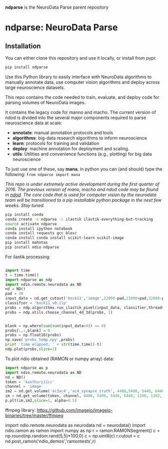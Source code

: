 **ndparse** is the NeuroData Parse parent repository

ndparse:  NeuroData Parse
=========================

Installation
------------

You can either clone this repository and use it locally, or install from pypi:

~~~bash
pip install ndparse
~~~

Use this Python library to easily interface with NeuroData algorithms to
manually annotate data, use computer vision algorithms and deploy
across large neuroscience datasets.

This repo contains the code needed to train, evaluate, and deploy code for parsing volumes of NeuroData images. 

It contains the legacy code for manno and macho.  The current version of ndod is divided into the several major components required to parse neuroscience data at scale:

- **annotate**: manual annotation protocols and tools
- **algorithms**: big-data research algorithms to inform neuroscience
- **learn**: protocols for training and validation
- **deploy**: machine annotation for deployment and scaling.
- **utils**:  Utilities and convenience functions (e.g., plotting) for big data neuroscience

To just use one of these, say **mana**, in python you can (and should) type the following: `from ndparse import mana`

*This repo is under extremely active development during the first quarter of 2016.  The previous version of mano, macho and ndod code may be found in [ndod](https://github.com/neurodata/ndod).  The core code that is used for computer vision by the neurodata team will be transitioned to a pip installable python package in the next few weeks.  Stay tuned.*

~~~bash
pip install conda
conda create -n ndparse -c ilastik ilastik-everything-but-tracking
source activate ndparse
conda install ipython notebook
conda install requests gcc blosc
conda install conda install scikit-learn scikit-image
pip install mahotas
pip install ndio ndparse
~~~


For ilastik processing:

~~~python

import time
t = time.time()
import ndparse as ndp
import ndio.remote.neurodata as ND
nd = ND()
pad = 30
input_data = nd.get_cutout('bock11','image',22000-pad,23000+pad,22000-pad,23000+pad,3000-pad,3050+pad,resolution=1)
classifier = 'bock11_v0.ilp'
probs = ndp.algorithms.run_ilastik_pixel(input_data, classifier,threads=4, ram=4000)
probs = ndp.utils.choose_channel_4d_3d(probs, 1)


blank = np.where(sum(sum(input_data>0)) == 0)
probs[:,:,blank] = 0
probs = np.float16(probs)
np.save('probs_temp.npy',probs)
print 'time elapsed: ' + str(time.time()-t)
ndp.plot(probs,slice=2)

~~~

To plot ndio obtained (RAMON or numpy array) data:

~~~python
import ndparse as p
import ndio.remote.neurodata as ND
nd = ND()
token = 'kasthuri11cc'
channel = 'image'
im2 = nd.get_volume('ac3ac4','ac4_synapse_truth', 4400,5400, 5440, 6440, 1100, 1102, resolution=1)
im = nd.get_volume(token, channel, 4400, 5400, 5440, 6440, 1100, 1102, resolution=1)
p.plt(im,im2,slice=1, alpha=0.5)
~~~


ffmpeg library:
https://github.com/imageio/imageio-binaries/tree/master/ffmpeg


import ndio.remote.neurodata as neurodata
nd = neurodata()
import ndio.ramon as ramon
import numpy as np
r = ramon.RAMONSegment()
c = np.round(np.random.rand(5,5)*100,0)
c = np.uint8(c)
r.cutout = c
nd.post_ramon('ndio_demos','ramontests',r)